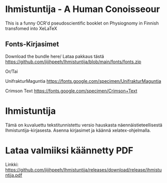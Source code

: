 # Ihmistuntija - A Human Conoisseour
This is a funny OCR'd pseudoscientific booklet on Physiognomy in Finnish transfomed into XeLaTeX

## Fonts-Kirjasimet
Download the bundle here/ Lataa pakkaus tästä https://github.com/jiiihpeeh/Ihmistuntija/blob/main/fonts/fonts.zip

Or/Tai

UnifrakturMaguntia https://fonts.google.com/specimen/UnifrakturMaguntia

Crimson Text https://fonts.google.com/specimen/Crimson+Text


# Ihmistuntija
Tämä on kuvaluettu tekstitunnistettu versio hauskasta näennäistieteellisestä Ihmistuntija-kirjasesta.
Asenna kirjasimet ja käännä xelatex-ohjelmalla.

# Lataa valmiiksi käännetty PDF
Linkki: https://github.com/jiiihpeeh/Ihmistuntija/releases/download/release/ihmistuntija.pdf
